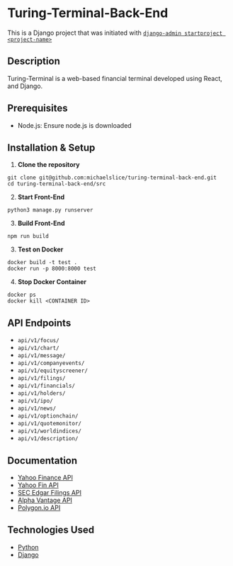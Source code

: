 # Turing-Terminal-Back-End

This is a Django project that was initiated with [`django-admin startproject <project-name>`]([https://vitejs.dev/guide/](https://docs.djangoproject.com/en/5.0/intro/tutorial01/))

## Description

Turing-Terminal is a web-based financial terminal developed using React, and Django.

## Prerequisites

- Node.js: Ensure node.js is downloaded

## Installation & Setup

1.  **Clone the repository**
   
```
git clone git@github.com:michaelslice/turing-terminal-back-end.git
cd turing-terminal-back-end/src
```

2. **Start Front-End**
```
python3 manage.py runserver
```

3. **Build Front-End**
```
npm run build
```

3. **Test on Docker**

```
docker build -t test .
docker run -p 8000:8000 test
```
4. **Stop Docker Container**
```
docker ps
docker kill <CONTAINER ID>
```

## API Endpoints

- `api/v1/focus/`
- `api/v1/chart/`
- `api/v1/message/`
- `api/v1/companyevents/`
- `api/v1/equityscreener/`
- `api/v1/filings/`
- `api/v1/financials/`
- `api/v1/holders/`
- `api/v1/ipo/`
- `api/v1/news/`
- `api/v1/optionchain/`
- `api/v1/quotemonitor/`
- `api/v1/worldindices/`
- `api/v1/description/`

## Documentation

- [Yahoo Finance API](https://python-yahoofinance.readthedocs.io/en/latest/index.html)
- [Yahoo Fin API](https://theautomatic.net/yahoo_fin-documentation/)
- [SEC Edgar Filings API](https://sec-api.io/docs)
- [Alpha Vantage API](https://www.alphavantage.co/documentation/)
- [Polygon.io API](https://polygon.io/docs/options/getting-started)

## Technologies Used

- [Python](https://docs.python.org/3/)
- [Django](https://docs.djangoproject.com/en/5.0/ref/)
